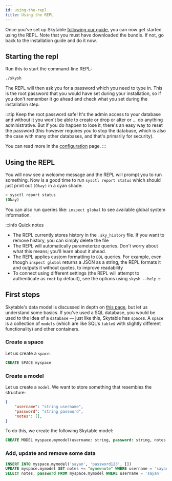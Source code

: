 ```yaml
---
id: using-the-repl
title: Using the REPL
---
```


Once you've set up Skytable [following our guide](installation), you can now get started using the REPL. Note that you must have downloaded the bundle. If not, go back to the installation guide and do it now.

## Starting the repl

Run this to start the command-line REPL:

```sh
./skysh
```

The REPL will then ask you for a password which you need to type in. This is the root password that you would have set during your installation, so if you don't remember it go ahead and check what you set during the installation step.

:::tip
Keep the root password safe! It's the admin access to your database and without it you won't be able to create or drop or alter
or ... do anything administrative. But if you do happen to lose it, there's an easy way to reset the password (this however requires you to stop the database, which is also the case with many other databases, and that's primarily for security).

You can read more in the [configuration](system/configuration) page.
:::

## Using the REPL

You will now see a welcome message and the REPL will prompt you to run something. Now is a good time to run `sysctl report status` which should just print out `(Okay)` in a cyan shade:

```sh
> sysctl report status
(Okay)
```

You can also run queries like: `inspect global` to see available global system information.

:::info Quick notes

- The REPL currently stores history in the `.sky_history` file. If you want to remove history, you can simply delete the file
- The REPL will automatically parameterize queries. Don't worry about what this means; you'll learn about it ahead.
- The REPL applies custom formatting to `DDL` queries. For example, even though  `inspect global` returns a JSON as a string,
the REPL formats it and outputs it without quotes, to improve readability
- To connect using different settings (the REPL will attempt to authenticate as `root` by default), see the options using `skysh --help`
:::

## First steps

Skytable's data model is discussed in depth on [this page](architecture#data-model), but let us understand some basics. If you've used a SQL
database, you would be used to the idea of a `database` &mdash; just like this, Skytable has `space`s. A `space` is a collection
of `models` (which are like SQL's `table`s with slightly different functionality) and other containers.

### Create a space

Let us create a `space`:

```sql
CREATE SPACE myspace
```

### Create a model

Let us create a `model`. We want to store something that resembles the structure:

```json
{
    "username": "string username",
    "password": "string password",
    "notes": [],
}
```

To do this, we create the following Skytable model:

```sql
CREATE MODEL myspace.mymodel(username: string, password: string, notes: list { type: string })
```

### Add, update and remove some data

```sql
INSERT INTO myspace.mymodel('sayan', 'password123', [])
UPDATE myspace.mymodel SET notes += "mynewnote" WHERE username = 'sayan'
SELECT notes, password FROM myspace.mymodel WHERE username = 'sayan'
```
